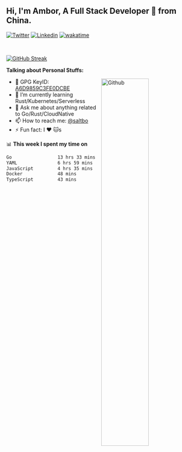 ## Hi, I'm Ambor, A Full Stack Developer 🚀 from China.

[![Twitter](https://img.shields.io/badge/-saltbo-1ca0f1?style=flat&logo=twitter&logoColor=white)](https://twitter.com/rdsaltbo)
[![Linkedin](https://img.shields.io/badge/-saltbo-blue?style=flat&logo=Linkedin&logoColor=white)](https://www.linkedin.com/in/saltbo/)
[![wakatime](https://wakatime.com/badge/user/f82b1c77-faab-48cd-aef5-a12c0aff104b.svg)](https://wakatime.com/@f82b1c77-faab-48cd-aef5-a12c0aff104b)

&nbsp;  

[![GitHub Streak](http://github-readme-streak-stats.herokuapp.com?user=saltbo&hide_border=true&date_format=M%20j%5B%2C%20Y%5D)](https://git.io/streak-stats)

**Talking about Personal Stuffs:**
<!-- Any image aligned to the right. Beware the width  -->
<img width="50%" align="right" alt="Github" src="https://raw.githubusercontent.com/saltbo/saltbo/master/images/git-header.svg" />

- 🤘 GPG KeyID: [A6D9859C3FE0DCBE](https://saltbo.cn/pgp_keys.asc)
- 🌱 I’m currently learning Rust/Kubernetes/Serverless
- 💬 Ask me about anything related to Go/Rust/CloudNative
- 📫 How to reach me: [@saltbo](https://t.me/saltbo)
- ⚡ Fun fact: I :heart: :cat:s


📊 **This week I spent my time on**
<!--START_SECTION:waka-->

```txt
Go                 13 hrs 33 mins  ███████████▓░░░░░░░░░░░░░   46.15 %
YAML               6 hrs 59 mins   ██████░░░░░░░░░░░░░░░░░░░   23.78 %
JavaScript         4 hrs 35 mins   ████░░░░░░░░░░░░░░░░░░░░░   15.62 %
Docker             48 mins         ▓░░░░░░░░░░░░░░░░░░░░░░░░   02.78 %
TypeScript         43 mins         ▓░░░░░░░░░░░░░░░░░░░░░░░░   02.47 %
```

<!--END_SECTION:waka-->
